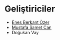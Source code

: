 <h1>Geliştiriciler</h1>
<ul>
<li><a href="https://github.com/enesberkantozer">Enes Berkant Özer</a>
<li><a href="https://github.com/MustafaSametCan">Mustafa Samet Can</a>
<li>Doğukan Vay
</ul>

